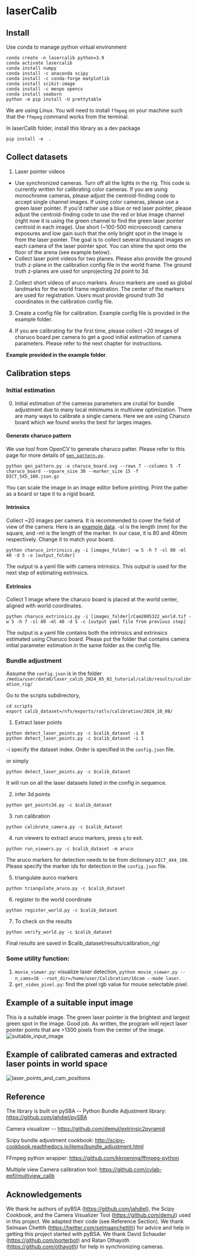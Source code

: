 # laserCalib


## Install


Use conda to manage python virtual environment


```
conda create -n lasercalib python=3.9
conda activate lasercalib
conda install numpy
conda install -c anaconda scipy
conda install -c conda-forge matplotlib
conda install scikit-image
conda install -c menpo opencv
conda install seaborn
python -m pip install -U prettytable
```
We are using Linux. You will need to install `ffmpeg` on your machine such that the `ffmpeg` command works from the terminal. 


In laserCalib folder, install this library as a dev package
```
pip install -e  .
```


## Collect datasets 
1. Laser pointer videos 


- Use synchronized cameras. Turn off all the lights in the rig. This code is currently written for calibrating color cameras. If you are using monochrome cameras, please adjust the centroid-finding code to accept single channel images. If using color cameras, please use a green laser pointer. If you'd rather use a blue or red laser pointer, please adjust the centroid-finding code to use the red or blue image channel (right now it is using the green channel to find the green laser pointer centroid in each image). Use short (~100-500 microsecond) camera exposures and low gain such that the only bright spot in the image is from the laser pointer. The goal is to collect several thousand images on each camera of the laser pointer spot. You can shine the spot onto the floor of the arena (see example below).
- Collect laser point videos for two planes. Please also provide the ground truth z-plane in the calibration config file in the world frame. The ground truth z-planes are used for unprojecting 2d point to 3d.


2. Collect short videos of aruco markers. Aruco markers are used as global landmarks for the world frame registration. The center of the markers are used for registration. Users must provide ground truth 3d coordinates in the calibration config file.


3. Create a config file for calibration. Example config file is provided in the example folder.
 
4. If you are calibrating for the first time, please collect ~20 images of charuco board per camera to get a good initial estimation of camera parameters. Please refer to the next chapter for instructions. 

<strong>Example provided in the example folder</strong>. 


## Calibration steps


### Initial estimation
0. Initial estimation of the cameras parameters are crutial for bundle adjustment due to many local minimums in multiview optimization. There are many ways to calibrate a single camera. Here we are using Charuco board which we found works the best for larges images. 

#### Generate charuco pattern

We use tool from OpenCV to generate charuco patter. Please refer to this page for more details of [`gen_pattern.py`](https://docs.opencv.org/4.x/da/d0d/tutorial_camera_calibration_pattern.html). 


`python gen_pattern.py -o charuco_board.svg --rows 7 --columns 5 -T charuco_board --square_size 30 --marker_size 15 -f DICT_5X5_100.json.gz`

You can scale the image in an image editor before printing. Print the patter as a board or tape it to a rigid board. 


#### Intrinsics
Collect ~20 images per camera. It is recommended to cover the field of view of the camera. Here is an [example data](https://hhmionline-my.sharepoint.com/:f:/g/personal/yanj11_hhmi_org1/Ehaps9iLtK9Dk8cw-9TUPzABHXQ3TKLvKY6N2lrdLAYPVA?e=iJlEwj). -sl is the length (mm) for the square, and -ml is the length of the marker. In our case, it is 80 and 40mm respectively. Change it to match your board. 

```
python charuco_intrinsics.py -i [images_folder] -w 5 -h 7 -sl 80 -ml 40 -d 5 -o [output_folder]
```

The output is a yaml file with camera intrinsics. This output is used for the next step of estimating extrinsics. 

#### Extrinsics
Collect 1 image where the charuco board is placed at the world center, aligned with world coordinates. 

```
python charuco_extrinsics.py -i [images_folder]/Cam2005322_world.tif -w 5 -h 7 -sl 80 -ml 40 -d 5 -c [output yaml file from previous step]
```

The output is a yaml file contains both the intrinsics and extrinsics estimated using Charuco board. Please put the folder that contains camera initial parameter estimation in the same folder as the config file. 


### Bundle adjustment
Assume the `config.json` is in the folder `/media/user/data0/laser_calib_2024_05_02_tutorial/calib/results/calibration_rig/`


Go to the scripts subdirectory,


```
cd scripts 
export calib_dataset=/nfs/exports/ratlv/calibration/2024_10_08/
```


1. Extract laser points
```
python detect_laser_points.py -c $calib_dataset -i 0
python detect_laser_points.py -c $calib_dataset -i 1
```
-i specify the dataset index. Order is specified in the `config.json` file. 

or simply 
```
python detect_laser_points.py -c $calib_dataset
```
It will run on all the laser datasets listed in the config in sequence. 


2. infer 3d points
```
python get_points3d.py -c $calib_dataset
```


3. run calibration
```
python calibrate_camera.py -c $calib_dataset
```


4. run viewers to extract aruco markers, press `q` to exit. 
```
python run_viewers.py -c $calib_dataset -m aruco
```
The aruco markers for detection needs to be from dictionary `DICT_4X4_100`. Please specify the marker ids for detection in the `config.json` file.


5. triangulate aurco markers
```
python triangulate_aruco.py -c $calib_dataset
```


6. register to the world coordinate
```
python register_world.py -c $calib_dataset
```


7. To check on the results
```
python verify_world.py -c $calib_dataset
```


Final results are saved in $calib_dataset/results/calibration_rig/




### Some utility function:
1. `movie_viewer.py`: visualize laser detection, `python movie_viewer.py --n_cams=16 --root_dir=/home/user/Calibration/16cam --mode laser`.
2. `get_video_pixel.py`: find the pixel rgb value for mouse selectable pixel.


## Example of a suitable input image 
This is a suitable image. The green laser pointer is the brightest and largest green spot in the image. Good job. As written, the program will reject laser pointer points that are >1300 pixels from the center of the image.  
![suitable_input_image](README_images/suitable_input_image.png) 


## Example of calibrated cameras and extracted laser points in world space 
![laser_points_and_cam_positions](README_images/laser_points_and_cam_positions.png) 


## Reference 
The library is built on pySBA -- Python Bundle Adjustment library: https://github.com/jahdiel/pySBA 


Camera visualizer -- https://github.com/demul/extrinsic2pyramid 


Scipy bundle adjustment cookbook: http://scipy-cookbook.readthedocs.io/items/bundle_adjustment.html 


FFmpeg python wrapper: https://github.com/kkroening/ffmpeg-python 


Multiple view Camera calibration tool: https://github.com/cvlab-epfl/multiview_calib


## Acknowledgements 
We thank he authors of pyBSA (https://github.com/jahdiel), the Scipy Cookbook, and the Camera Visualizer Tool (https://github.com/demul) used in this project. We adapted their code (see Reference Section). We thank Selmaan Chettih (https://twitter.com/selmaanchettih) for advice and help in getting this project started with pyBSA. We thank David Schauder (https://github.com/porterbot) and Ratan Othayoth (https://github.com/othayoth) for help in synchronizing cameras. 



